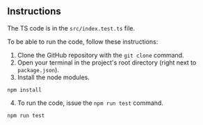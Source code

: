 ## Instructions

The TS code is in the `src/index.test.ts` file.

To be able to run the code, follow these instructions:

1. Clone the GitHub repository with the `git clone` command.
2. Open your terminal in the project's root directory (right next to `package.json`).
3. Install the node modules.

```bash:shell
npm install
```

4. To run the code, issue the `npm run test` command.

```bash:shell
npm run test
```

